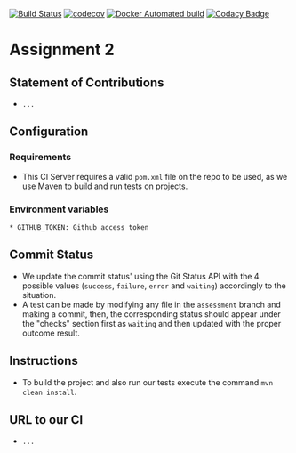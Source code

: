 [![Build Status](https://travis-ci.com/DD2480-Group-22/assignment-2.svg?branch=master)](https://travis-ci.com/DD2480-Group-22/assignment-2)
[![codecov](https://codecov.io/gh/DD2480-Group-22/assignment-2/branch/master/graph/badge.svg)](https://codecov.io/gh/DD2480-Group-22/assignment-2)
[![Docker Automated build](https://img.shields.io/docker/automated/nilsx/dd480-assignment-2)](https://hub.docker.com/repository/docker/nilsx/dd480-assignment-2)
[![Codacy Badge](https://api.codacy.com/project/badge/Grade/6e26b85db281421ebc7665e67cd6c55e)](https://www.codacy.com/gh/DD2480-Group-22/assignment-2?utm_source=github.com&amp;utm_medium=referral&amp;utm_content=DD2480-Group-22/assignment-2&amp;utm_campaign=Badge_Grade)

# Assignment 2

## Statement of Contributions
  * `...`

## Configuration
### Requirements
  * This CI Server requires a valid `pom.xml` file on the repo to be used, as we use Maven to build and run tests on projects.

### Environment variables
    * GITHUB_TOKEN: Github access token

## Commit Status
  * We update the commit status' using the Git Status API with the 4 possible values (`success`, `failure`, `error` and `waiting`) accordingly to the situation.
  * A test can be made by modifying any file in the `assessment` branch and making a commit, then, the corresponding status should appear under the "checks" section first as `waiting` and then updated with the proper outcome result.

## Instructions
  * To build the project and also run our tests execute the command `mvn clean install`.

## URL to our CI
  * `...`
